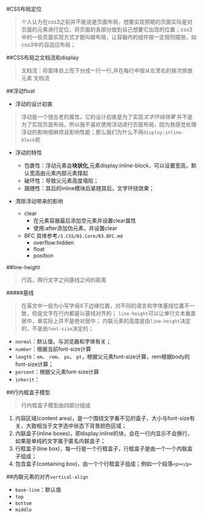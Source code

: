 #CSS布局定位
> 个人认为在css3之前并不能说是页面布局，想要实现预期的页面实际是对页面的元素进行定位，将页面的各部分放到自己想要它出现的位置；css3中的一些页面实现方式才能叫做布局，让容器内的组件按一定规则摆放，如css3中的自适应布局；

##CSS布局之文档流和display
> 文档流：将窗体自上而下分成一行一行,并在每行中按从左至右的挨次排放元素
文档流


##浮动float

+ 浮动的设计初衷

> 浮动是一个很古老的属性，它的设计初衷是为了实现*文字环绕效果*
> 并不是为了实现页面布局，所以我不喜欢使用浮动进行页面布局，因为我感觉处理浮动的影响很麻烦且影响性能；那么我们为什么不用`display:inline-block`呢


+ 浮动的特性
	* 包裹性：浮动元素会**块状化**,元素display:inline-block，可以设置宽高，默认宽高由元素内部元素撑起
	* 破坏性：导致父元素高度塌陷；
	* 跟随性：其后的inline模块后紧随其后，文字环绕效果；

+ 清除浮动带来的影响
	* clear
		- 在元素容器最后添加空元素并设置clear属性
		- 使用:after添加伪元素，并设置clear
	* BFC 具体参考`/3.CSS/01.Core/03.BFC.md`
		- overflow:hidden
		- float
		- position

##line-height
> 行高，两行文字之间基线之间的距离

#####基线
> 在英文中一般为小写字母X下边缘位置，对不同的语言和字体基线位置不一致，但是文字在行内都是以基线对齐的；
> `line-height`可以让单行文本垂直居中，单实际上并不是绝对居中；
> 内联元素的高度是由`line-height`决定的，不是由`font-size`决定的；

+ `normal`：默认值，与浏览器和字体有关；
+ `number`：根据当前font-size计算
+ `length`：`em`、 `rem`、 `px`、 `pt`，根据父元素font-size计算，rem根据body的font-size计算；
+ `percent`：根据父元素font-size计算
+ `inherit`：

##行内框盒子模型
> 行内框盒子模型由四部分组成

1. 内容区域(content area)，是一个围绕文字看不见的盒子，大小与font-size有关，大致相当于文字选中状态下背景颜色区域；
2. 内联盒子(inline boxes)，即display:inline的块，会在一行内显示不会换行，如果是单纯的文字属于匿名内联盒子；
3. 行框盒子(line box)，每一行是一个行框盒子，行框盒子是由一个一个内联盒子组成；
4. 包含盒子(containing box)，由一个个行框盒子组成；例如一个段落`<p></p>`

##内联元素的对齐`vertical-align`
+ `base-line`：默认值
+ `top`
+ `bottom`
+ `middle`